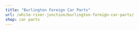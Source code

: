 ```yaml
---
title: "Burlington Foreign Car Parts"
url: /white-river-junction/burlington-foreign-car-parts/
shop: car parts
---
```

